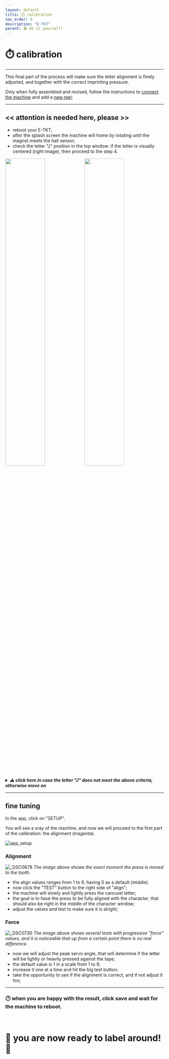 ```yaml
---
layout: default
title: ⏱️ calibration
nav_order: 9
description: "E-TKT"
parent: 🛠️ do it yourself!
---
```


# ⏱️ **calibration**

----

This final part of the process will make sure the letter alignment is finely adjusted, and together with the correct imprinting pressure.

Only when fully assembled and revised, follow the instructions to [connect the machine](https://andreisperid.github.io/E-TKT/diy/connection.html) and add a [new reel](https://andreisperid.github.io/E-TKT/diy/reel.html);

----

## **<< attention is needed here, please >>**

- reboot your E-TKT;
- after the splash screen the machine will home by rotating until the magnet meets the hall sensor;
- check the letter "J" position in the top window: if the letter is visually centered (right image), then proceed to the step 4.

<img src="https://user-images.githubusercontent.com/15098003/196271237-0aad831a-ca98-495b-8739-150a3f19cbf9.jpg" width="50%"><img src="https://user-images.githubusercontent.com/15098003/196271232-4fec3785-aaef-469e-9138-371bef4d8894.jpg" width="50%">


***<details><summary> ⚠️ click here in case the letter "J" does not meet the above criteria, otherwise move on </summary>***  
  
![_DSC0676_arrow](https://user-images.githubusercontent.com/15098003/196274788-680d20cc-d54b-45de-8b5a-a0055486766a.jpg)

- **<< TURN OFF the device >>** otherwise you might short circuit the hall sensor terminals;
- delicately adjust the hall sensor position following the tangent (cyan) axis in the image:
  - if "J" is too much to the right, push the hall sensor inward the device (yellow);
  - if "J" is too much to the left, pull the hall sensor outward the device (magenta);
- make sure to keep the same distance on the transversal (red) axis;
- only when the letter "J" is visually centered in the top window, you might proceed to the next step;

Also, when turning the machine on, the press angle should be at 2mm from the I_nema_wheel_hub. If not, then you might need to go back to the [press assembly procedure](https://andreisperid.github.io/E-TKT/diy/assembly/04_servo.html).
   
</details> 

----

## fine tuning

In the app, click on "SETUP".

You will see a xray of the machine, and now we will proceed to the first part of the calibration: the alignment (magenta).

![app_setup](https://user-images.githubusercontent.com/15098003/196290055-2d9a4bc8-38c7-4383-bb4e-e9379078b7d9.png)


### Alignment

![_DSC0678](https://user-images.githubusercontent.com/15098003/196290213-a086a727-1584-46e7-9f97-4fc3b931565e.jpg)
*The image above shows the exact moment the press is moved to the tooth.*

- the align values ranges from 1 to 9, having 5 as a default (middle).
- now click the "TEST" button to the right side of "align";
- the machine will slowly and lightly press the carousel letter;
- the goal is to have the press to be fully aligned with the character, that should also be right in the middle of the character window;
- adjust the values and test to make sure it is alright;

### Force

![_DSC0730](https://user-images.githubusercontent.com/15098003/196290623-2462133b-b84c-46e9-a5ca-e81a04f28c05.jpg)
*The image above shows several tests with progressive "force" values, and it is noticeable that up from a certain point there is no real difference.*

- now we will adjust the peak servo angle, that will determine if the letter will be lightly or heavily pressed against the tape;
- the default value is 1 in a scale from 1 to 9;
- increase it one at a time and hit the big test button;
- take the opportunity to see if the alignment is correct, and if not adjust it too;

---

### 🕐 when you are happy with the result, click save and wait for the machine to reboot.
<br>

# 🎉 **you are now ready to label around!** 🎉

<br>
